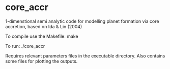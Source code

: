 # core_accr
1-dimenstional semi analytic code for modelling planet formation via core accretion, based on Ida &amp; Lin (2004)

To compile use the Makefile:
make

To run:
./core_accr

Requires relevant parameters files in the executable directory.
Also contains some files for plotting the outputs.
